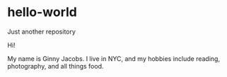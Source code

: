 # hello-world
Just another repository

Hi!

My name is Ginny Jacobs. I live in NYC, and my hobbies include reading, photography, and all things food. 
